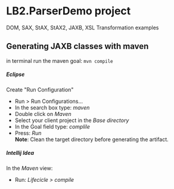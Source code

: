# LB2.ParserDemo project

DOM, SAX, StAX, StAX2, JAXB, XSL Transformation examples


## Generating JAXB classes with maven

in terminal run the maven goal: `mvn compile`

##### Eclipse

Create "Run Configuration"
- Run > Run Configurations...
- In the search box type: *maven*
- Double click on *Maven*
- Select your client project in the *Base directory*
- In the Goal field type: *complile*
- Press: *Run*  
**Note**: Clean the target directory before generating the artifact.

##### Intellij Idea

In the *Maven* view:
- Run: *Lifecicle > compile*
